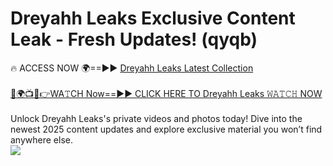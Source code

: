 # Dreyahh Leaks Exclusive Content Leak - Fresh Updates! (qyqb)

🔥 ACCESS NOW 🌍==►► <a href="https://tinyurl.com/kvy9nzfs" rel="nofollow">Dreyahh Leaks Latest Collection</a>
<br><br>
[🔴🌍📺📱👉WA𝚃CH Now==►► CLICK HERE TO Dreyahh Leaks 𝚆𝙰𝚃𝙲𝙷 NOW](https://tinyurl.com/kvy9nzfs)
<br><br>
Unlock Dreyahh Leaks's private videos and photos today! Dive into the newest 2025 content updates and explore exclusive material you won’t find anywhere else.
<br>
<a href="https://tinyurl.com/kvy9nzfs" rel="nofollow" data-target="animated-image.originalLink"><img src="https://camo.githubusercontent.com/8a4f000d20f83aca3bf7ec5f350d767afa0574a8a352519fd8cfa583a6f93a33/68747470733a2f2f692e696d6775722e636f6d2f644a486b345a712e676966" data-canonical-src="https://i.imgur.com/dJHk4Zq.gif" style="max-width: 100%; display: inline-block;" data-target="animated-image.originalImage"></a>
<br>
